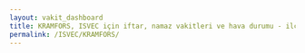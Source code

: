 ```yaml
---
layout: vakit_dashboard
title: KRAMFORS, ISVEC için iftar, namaz vakitleri ve hava durumu - ilçe/eyalet seç
permalink: /ISVEC/KRAMFORS/
---
```


<script type="text/javascript">
  var GLOBAL_COUNTRY = 'ISVEC';
  var GLOBAL_CITY = 'KRAMFORS';
  var GLOBAL_STATE = '';
  var lat = 72;
  var lon = 21;
</script>

